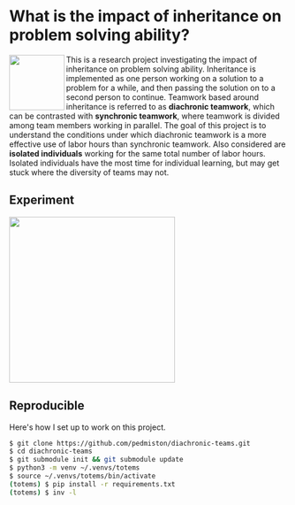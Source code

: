 # What is the impact of inheritance on problem solving ability?

<img src="https://github.com/pedmiston/diachronic-teams/raw/master/img/team-structures.png" align="left" width="100">

This is a research project investigating the impact of inheritance on problem solving ability. Inheritance is implemented as one person working on a solution to a problem for a while, and then passing the solution on to a second person to continue. Teamwork based around inheritance is referred to as **diachronic teamwork**, which can be contrasted with **synchronic teamwork**, where teamwork is divided among team members working in parallel. The goal of this project is to understand the conditions under which diachronic teamwork is a more effective use of labor hours than synchronic teamwork. Also considered are **isolated individuals** working for the same total number of labor hours. Isolated individuals have the most time for individual learning, but may get stuck where the diversity of teams may not.

## Experiment

<img src="https://github.com/pedmiston/diachronic-teams/raw/master/img/landscape-sample.png" width="300">

## Reproducible

Here's how I set up to work on this project.

```bash
$ git clone https://github.com/pedmiston/diachronic-teams.git
$ cd diachronic-teams
$ git submodule init && git submodule update
$ python3 -m venv ~/.venvs/totems
$ source ~/.venvs/totems/bin/activate
(totems) $ pip install -r requirements.txt
(totems) $ inv -l
```
